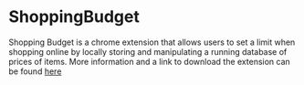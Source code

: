 # ShoppingBudget
Shopping Budget is a chrome extension that allows users to set a limit when shopping online by locally storing and manipulating a running database of prices of items. More information and a link to download the extension can be found [here](https://chrome.google.com/webstore/detail/shopping-budget/acemlhpcfedjmajpcipbdndijgfdhgjd)
